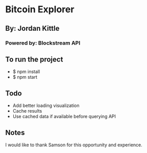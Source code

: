 # Bitcoin Explorer
## By: Jordan Kittle
### Powered by: Blockstream API

## To run the project
- $ npm install
- $ npm start

## Todo
 - Add better loading visualization
 - Cache results
 - Use cached data if available before querying API

## Notes
I would like to thank Samson for this opportunity and experience.